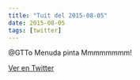 ```yaml
---
title: "Tuit del 2015-08-05"
date: 2015-08-05
tags: [twitter]
---
```


@GTTo Menuda pinta Mmmmmmmm!



[Ver en Twitter](https://twitter.com/i/web/status/628882946158673920)
